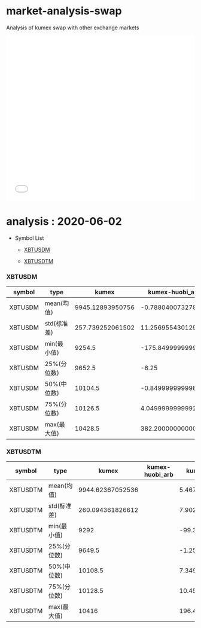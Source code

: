 # market-analysis-swap
Analysis of kumex swap with other exchange markets

<iframe width="100%" height="440" src="./data.html" frameborder="no" border="0" scrolling="no"></iframe>

# analysis : 2020-06-02
* Symbol List

  * [XBTUSDM](#xbtusdm)

  * [XBTUSDTM](#xbtusdtm)


### XBTUSDM

symbol|type|kumex|kumex-huobi_arb|kumex-okex_arb
---|---|---|---|---
XBTUSDM | mean(均值) | 9945.12893950756 | -0.788040073278759 | 3.15882001324747
XBTUSDM | std(标准差) | 257.739252061502 | 11.2569554301299 | 12.18439861606
XBTUSDM | min(最小值) | 9254.5 | -175.849999999999 | -172.049999999999
XBTUSDM | 25%(分位数) | 9652.5 | -6.25 | -0.549999999999272
XBTUSDM | 50%(中位数) | 10104.5 | -0.849999999998545 | 2.34999999999855
XBTUSDM | 75%(分位数) | 10126.5 | 4.04999999999927 | 6.45000000000073
XBTUSDM | max(最大值) | 10428.5 | 382.200000000001 | 443.049999999999

### XBTUSDTM

symbol|type|kumex|kumex-huobi_arb|kumex-okex_arb
---|---|---|---|---
XBTUSDTM | mean(均值) | 9944.62367052536 |  | 5.46729733386435
XBTUSDTM | std(标准差) | 260.094361826612 |  | 7.90226369883211
XBTUSDTM | min(最小值) | 9292 |  | -99.3499999999985
XBTUSDTM | 25%(分位数) | 9649.5 |  | -1.25
XBTUSDTM | 50%(中位数) | 10108.5 |  | 7.34999999999854
XBTUSDTM | 75%(分位数) | 10128.5 |  | 10.4500000000007
XBTUSDTM | max(最大值) | 10416 |  | 196.450000000001

